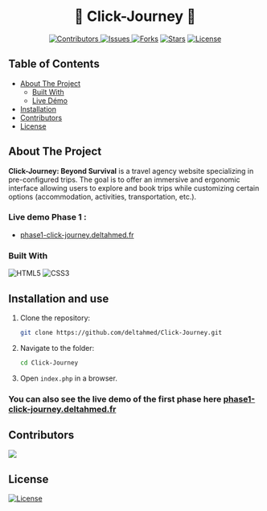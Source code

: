 ﻿

<h1 align="center"> 
🔲 Click-Journey 🔳
</h1>
</p>
<p align="center"> 
  <a href="https://github.com/deltahmed/Click-Journey">
    <img src="https://img.shields.io/github/contributors/deltahmed/Click-Journey.svg?style=for-the-badge" alt="Contributors" /> </a>
  <a href="https://github.com/deltahmed/Click-Journey">
    <img alt="Issues" src="https://img.shields.io/github/issues/deltahmed/Click-Journey?style=for-the-badge">
    </a>
  <a href="https://github.com/deltahmed/Click-Journey">
    <img alt="Forks" src="https://img.shields.io/github/forks/deltahmed/Click-Journey.svg?style=for-the-badge"></a>
  <a href="https://github.com/deltahmed/Click-Journey">
    <img alt="Stars" src="https://img.shields.io/github/stars/deltahmed/Click-Journey.svg?style=for-the-badge"></a>
  <a href="https://raw.githubusercontent.com/deltahmed/Click-Journey/master/LICENSE">
    <img src="https://img.shields.io/badge/License-MIT-blue?style=for-the-badge" alt="License" /> </a>
</p>


## Table of Contents

* [About The Project](#about-the-project)
  * [Built With](#built-with)
  * [Live Démo](#live-demo-phase-1-)
* [Installation](#installation)
* [Contributors](#contributors)
* [License](#license)

## About The Project

**Click-Journey: Beyond Survival** is a travel agency website specializing in pre-configured trips. The goal is to offer an immersive and ergonomic interface allowing users to explore and book trips while customizing certain options (accommodation, activities, transportation, etc.).

### Live demo Phase 1 :
+ [phase1-click-journey.deltahmed.fr](phase1-click-journey.deltahmed.fr)

### Built With

![HTML5](https://img.shields.io/badge/-HTML5-05122A?style=for-the-badge&logo=html5)
![CSS3](https://img.shields.io/badge/-CSS3-05122A?style=for-the-badge&logo=css3)


## Installation and use


1. Clone the repository:
   ```sh
   git clone https://github.com/deltahmed/Click-Journey.git
   ```
2. Navigate to the folder:
   ```sh
   cd Click-Journey
   ```
3. Open `index.php` in a browser.

### You can also see the live demo of the first phase here  [phase1-click-journey.deltahmed.fr](phase1-click-journey.deltahmed.fr)


## Contributors

<a href="https://github.com/deltahmed/Click-journeY/graphs/contributors">
  <img src="https://contrib.rocks/image?repo=deltahmed/Click-journeY" />
</a>


## License

[![License](https://img.shields.io/badge/License-MIT-blue?style=for-the-badge)](https://raw.githubusercontent.com/deltahmed/Click-Journey/master/LICENSE)


